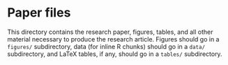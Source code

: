 # Paper files

This directory contains the research paper, figures, tables, and all other material necessary to produce the research article.
Figures should go in a `figures/` subdirectory, data (for inline R chunks) should go in a `data/` subdirectory, and LaTeX tables, if any, should go in a `tables/` subdirectory.

